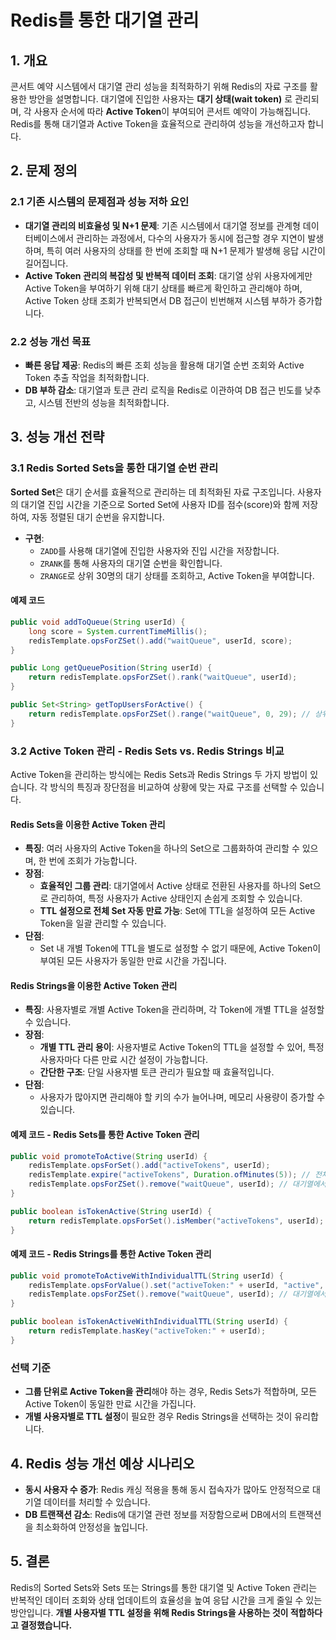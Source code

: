 # Redis를 통한 대기열 관리

## 1. 개요
콘서트 예약 시스템에서 대기열 관리 성능을 최적화하기 위해 Redis의 자료 구조를 활용한 방안을 설명합니다. 대기열에 진입한 사용자는 **대기 상태(wait token)** 로 관리되며, 각 사용자 순서에 따라 **Active Token**이 부여되어 콘서트 예약이 가능해집니다. Redis를 통해 대기열과 Active Token을 효율적으로 관리하여 성능을 개선하고자 합니다.

## 2. 문제 정의
### 2.1 기존 시스템의 문제점과 성능 저하 요인
- **대기열 관리의 비효율성 및 N+1 문제**: 기존 시스템에서 대기열 정보를 관계형 데이터베이스에서 관리하는 과정에서, 다수의 사용자가 동시에 접근할 경우 지연이 발생하며, 특히 여러 사용자의 상태를 한 번에 조회할 때 N+1 문제가 발생해 응답 시간이 길어집니다.
- **Active Token 관리의 복잡성 및 반복적 데이터 조회**: 대기열 상위 사용자에게만 Active Token을 부여하기 위해 대기 상태를 빠르게 확인하고 관리해야 하며, Active Token 상태 조회가 반복되면서 DB 접근이 빈번해져 시스템 부하가 증가합니다.

### 2.2 성능 개선 목표
- **빠른 응답 제공**: Redis의 빠른 조회 성능을 활용해 대기열 순번 조회와 Active Token 추출 작업을 최적화합니다.
- **DB 부하 감소**: 대기열과 토큰 관리 로직을 Redis로 이관하여 DB 접근 빈도를 낮추고, 시스템 전반의 성능을 최적화합니다.

## 3. 성능 개선 전략

### 3.1 Redis Sorted Sets을 통한 대기열 순번 관리
**Sorted Set**은 대기 순서를 효율적으로 관리하는 데 최적화된 자료 구조입니다. 사용자의 대기열 진입 시간을 기준으로 Sorted Set에 사용자 ID를 점수(score)와 함께 저장하여, 자동 정렬된 대기 순번을 유지합니다.
- **구현**:
  - `ZADD`를 사용해 대기열에 진입한 사용자와 진입 시간을 저장합니다.
  - `ZRANK`를 통해 사용자의 대기열 순번을 확인합니다.
  - `ZRANGE`로 상위 30명의 대기 상태를 조회하고, Active Token을 부여합니다.

#### 예제 코드
```java
public void addToQueue(String userId) {
    long score = System.currentTimeMillis();
    redisTemplate.opsForZSet().add("waitQueue", userId, score);
}

public Long getQueuePosition(String userId) {
    return redisTemplate.opsForZSet().rank("waitQueue", userId);
}

public Set<String> getTopUsersForActive() {
    return redisTemplate.opsForZSet().range("waitQueue", 0, 29); // 상위 30명 조회
}
```

### 3.2 Active Token 관리 - Redis Sets vs. Redis Strings 비교

Active Token을 관리하는 방식에는 Redis Sets과 Redis Strings 두 가지 방법이 있습니다. 각 방식의 특징과 장단점을 비교하여 상황에 맞는 자료 구조를 선택할 수 있습니다.

#### Redis Sets을 이용한 Active Token 관리
- **특징**: 여러 사용자의 Active Token을 하나의 Set으로 그룹화하여 관리할 수 있으며, 한 번에 조회가 가능합니다.
- **장점**:
  - **효율적인 그룹 관리**: 대기열에서 Active 상태로 전환된 사용자를 하나의 Set으로 관리하여, 특정 사용자가 Active 상태인지 손쉽게 조회할 수 있습니다.
  - **TTL 설정으로 전체 Set 자동 만료 가능**: Set에 TTL을 설정하여 모든 Active Token을 일괄 관리할 수 있습니다.
- **단점**:
  - Set 내 개별 Token에 TTL을 별도로 설정할 수 없기 때문에, Active Token이 부여된 모든 사용자가 동일한 만료 시간을 가집니다.

#### Redis Strings을 이용한 Active Token 관리
- **특징**: 사용자별로 개별 Active Token을 관리하며, 각 Token에 개별 TTL을 설정할 수 있습니다.
- **장점**:
  - **개별 TTL 관리 용이**: 사용자별로 Active Token의 TTL을 설정할 수 있어, 특정 사용자마다 다른 만료 시간 설정이 가능합니다.
  - **간단한 구조**: 단일 사용자별 토큰 관리가 필요할 때 효율적입니다.
- **단점**:
  - 사용자가 많아지면 관리해야 할 키의 수가 늘어나며, 메모리 사용량이 증가할 수 있습니다.

#### 예제 코드 - Redis Sets를 통한 Active Token 관리
```java
public void promoteToActive(String userId) {
    redisTemplate.opsForSet().add("activeTokens", userId);
    redisTemplate.expire("activeTokens", Duration.ofMinutes(5)); // 전체 Set의 TTL 설정
    redisTemplate.opsForZSet().remove("waitQueue", userId); // 대기열에서 제거
}

public boolean isTokenActive(String userId) {
    return redisTemplate.opsForSet().isMember("activeTokens", userId);
}
```

#### 예제 코드 - Redis Strings를 통한 Active Token 관리
```java
public void promoteToActiveWithIndividualTTL(String userId) {
    redisTemplate.opsForValue().set("activeToken:" + userId, "active", Duration.ofMinutes(5)); // 사용자별 TTL 설정
    redisTemplate.opsForZSet().remove("waitQueue", userId); // 대기열에서 제거
}

public boolean isTokenActiveWithIndividualTTL(String userId) {
    return redisTemplate.hasKey("activeToken:" + userId);
}
```

### 선택 기준
- **그룹 단위로 Active Token을 관리**해야 하는 경우, Redis Sets가 적합하며, 모든 Active Token이 동일한 만료 시간을 가집니다.
- **개별 사용자별로 TTL 설정**이 필요한 경우 Redis Strings을 선택하는 것이 유리합니다.

## 4. Redis 성능 개선 예상 시나리오

- **동시 사용자 수 증가**: Redis 캐싱 적용을 통해 동시 접속자가 많아도 안정적으로 대기열 데이터를 처리할 수 있습니다.
- **DB 트랜잭션 감소**: Redis에 대기열 관련 정보를 저장함으로써 DB에서의 트랜잭션을 최소화하여 안정성을 높입니다.

## 5. 결론
Redis의 Sorted Sets와 Sets 또는 Strings를 통한 대기열 및 Active Token 관리는 반복적인 데이터 조회와 상태 업데이트의 효율성을 높여 응답 시간을 크게 줄일 수 있는 방안입니다. **개별 사용자별 TTL 설정을 위해 Redis Strings을 사용하는 것이 적합하다고 결정했습니다.**

